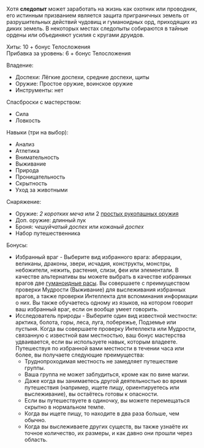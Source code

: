 Хотя **следопыт** может заработать на жизнь как охотник или проводник, его истинным призванием является защита приграничных земель от разрушительных действий чудовищ и гуманоидных орд, приходящих из диких земель. В некоторых местах следопыты собираются в тайные ордены или объединяют усилия с кругами друидов.

Хиты: 10 + бонус Телосложения<br>
Прибавка за уровень: 6 + бонус Телосложения

Владение:
- Доспехи: Лёгкие доспехи, средние доспехи, щиты
- Оружие: Простое оружие, воинское оружие
- Инструменты: нет

Спасброски с мастерством:
- Сила
- Ловкость

Навыки (три на выбор):
- Анализ
- Атлетика
- Внимательность
- Выживание
- Природа
- Проницательность
- Скрытность
- Уход за животными

Снаряжение:
- Оружие: *2 коротких меча* или 2 [простых рукопашных оружия](<../Владение оружием.md>)
- Доп. оружие: длинный лук
- Броня: *чешуйчатый доспех* или *кожаный доспех*
- Набор путешественника

Бонусы:
- Избранный враг - Выберите вид избранного врага: аберрации, великаны, драконы, звери, исчадия, конструкты, монстры, небожители, нежить, растения, слизи, феи или элементали. В качестве альтернативы вы можете выбрать в качестве избранных врагов две [гуманоидные расы](../Расы.md). Вы совершаете с преимуществом проверки Мудрости (Выживание) для выслеживания избранных врагов, а также проверки Интеллекта для вспоминания информации о них. Вы также обучаетесь одному из языков, на котором говорит ваш избранный враг, если он вообще умеет говорить.
- Исследователь природы - Выберите один вид известной местности: арктика, болота, горы, леса, луга, побережье, Подземье или пустыня. Когда вы совершаете проверку Интеллекта или Мудрости, связанную с известной вам местностью, ваш бонус мастерства удваивается, если вы используете навык, которым владеете. Путешествуя по избранной вами местности в течении часа или более, вы получаете следующие преимущества: 
	- Труднопроходимая местность не замедляет путешествие группы. 
	- Ваша группа не может заблудиться, кроме как по вине магии. 
	- Даже когда вы занимаетесь другой деятельностью во время путешествия (например, ищете пищу, ориентируетесь или выслеживание), вы остаётесь готовы к опасности. 
	- Если вы путешествуете в одиночку, вы можете перемещаться скрытно в нормальном темпе. 
	- Когда вы ищете пищу, то находите в два раза больше, чем обычно. 
	- Когда вы выслеживаете других существ, вы также узнаёте их точное количество, их размеры, и как давно они прошли через область.